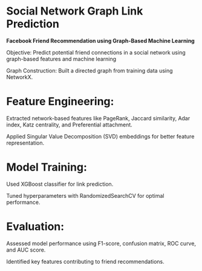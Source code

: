 # Social Network Graph Link Prediction

**Facebook Friend Recommendation using Graph-Based Machine Learning**

Objective: Predict potential friend connections in a social network using graph-based features and machine learning

Graph Construction: Built a directed graph from training data using NetworkX.

# **Feature Engineering:**

Extracted network-based features like PageRank, Jaccard similarity, Adar index, Katz centrality, and Preferential attachment.

Applied Singular Value Decomposition (SVD) embeddings for better feature representation.

# **Model Training:**

Used XGBoost classifier for link prediction.

Tuned hyperparameters with RandomizedSearchCV for optimal performance.

# **Evaluation:**

Assessed model performance using F1-score, confusion matrix, ROC curve, and AUC score.

Identified key features contributing to friend recommendations.
